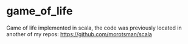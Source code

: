 # game_of_life
Game of life implemented in scala, the code was previously located in another of my repos: https://github.com/morotsman/scala
